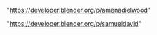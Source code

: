  
"https://developer.blender.org/p/amenadielwood"


"https://developer.blender.org/p/samueldavid"


 
